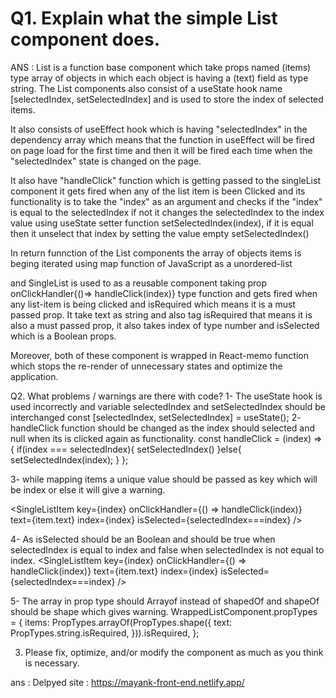 <h1>Q1. Explain what the simple List component does.</h1>
ANS : 
List is a function base component which take props named (items) type array of objects in which each object is having a (text) field as type string. The List components also consist of a useState hook name [selectedIndex, setSelectedIndex] and is used to store the index of selected items.

It also consists of useEffect hook which is having "selectedIndex" in the dependency array which means that the function in useEffect will be fired on page load for the first time and then it will be fired each time when the "selectedIndex" state is changed on the page.

It also have "handleClick" function which is getting passed to the singleList component it gets fired when any of the list item is been Clicked and its functionality is to take the "index" as an argument and checks if the "index" is equal to the selectedIndex if not it changes the selectedIndex to the index value using useState setter function setSelectedIndex(index), if it is equal then it unselect that index by setting the value empty setSelectedIndex()

In return funnction of the List components the array of objects items is beging iterated using map function of JavaScript as a unordered-list <ul></ul> and SingleList is used to as a reusable component taking prop onClickHandler{()=> handleClick(index)} type function and gets fired when any list-item is being clicked and isRequired which means it is a must passed prop. It take text as string and also tag isRequired that means it is also a must passed prop, it also takes index of type number and isSelected which is a Boolean props.

Moreover, both of these component is wrapped in React-memo function which stops the re-render of unnecessary states and optimize the application.


Q2. What problems / warnings are there with code?
1-	The useState hook is used incorrectly and variable selectedIndex and setSelectedIndex should be interchanged 
const [selectedIndex, setSelectedIndex] = useState();
2-	handleClick function should be changed as the index should selected and null when its is clicked again as functionality.
  const handleClick = (index) => {
    if(index === selectedIndex){
      setSelectedIndex()
    }else{
      setSelectedIndex(index);
    }
 };


3-	 while mapping items a unique value should be passed as key which will be index or else it will give a warning.

<SingleListItem
          key={index}
          onClickHandler={() => handleClick(index)}
          text={item.text}
          index={index}
          isSelected={selectedIndex===index}
        />


4-	As isSelected should be an Boolean and should be true when selectedIndex is equal to index and false when selectedIndex is not equal to index.
<SingleListItem
          key={index}
          onClickHandler={() => handleClick(index)}
          text={item.text}
          index={index}
          isSelected={selectedIndex===index}
        />


5-	The array in prop type should Arrayof instead of shapedOf and shapeOf should be shape which gives warning. 
WrappedListComponent.propTypes = {
  items: PropTypes.arrayOf(PropTypes.shape({
    text: PropTypes.string.isRequired,
  })).isRequired,
};


3. Please fix, optimize, and/or modify the component as much as you think is necessary.

ans : 
Delpyed site : 
https://mayank-front-end.netlify.app/ 






